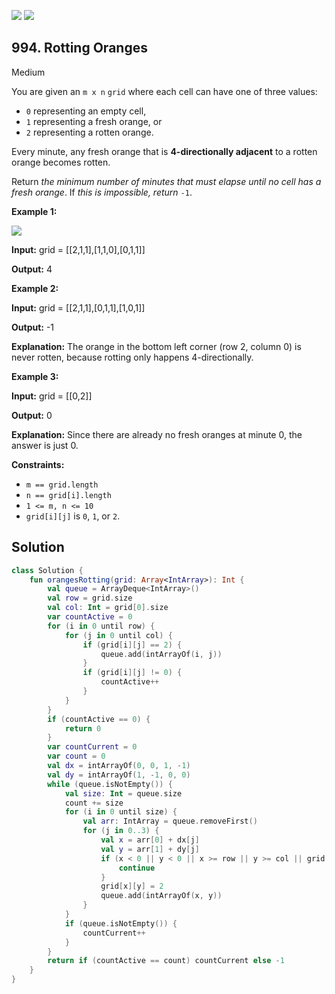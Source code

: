 [![](https://img.shields.io/github/stars/javadev/LeetCode-in-Kotlin?label=Stars&style=flat-square)](https://github.com/javadev/LeetCode-in-Kotlin)
[![](https://img.shields.io/github/forks/javadev/LeetCode-in-Kotlin?label=Fork%20me%20on%20GitHub%20&style=flat-square)](https://github.com/javadev/LeetCode-in-Kotlin/fork)

## 994\. Rotting Oranges

Medium

You are given an `m x n` `grid` where each cell can have one of three values:

*   `0` representing an empty cell,
*   `1` representing a fresh orange, or
*   `2` representing a rotten orange.

Every minute, any fresh orange that is **4-directionally adjacent** to a rotten orange becomes rotten.

Return _the minimum number of minutes that must elapse until no cell has a fresh orange_. If _this is impossible, return_ `-1`.

**Example 1:**

![](https://assets.leetcode.com/uploads/2019/02/16/oranges.png)

**Input:** grid = \[\[2,1,1],[1,1,0],[0,1,1]]

**Output:** 4

**Example 2:**

**Input:** grid = \[\[2,1,1],[0,1,1],[1,0,1]]

**Output:** -1

**Explanation:** The orange in the bottom left corner (row 2, column 0) is never rotten, because rotting only happens 4-directionally.

**Example 3:**

**Input:** grid = \[\[0,2]]

**Output:** 0

**Explanation:** Since there are already no fresh oranges at minute 0, the answer is just 0.

**Constraints:**

*   `m == grid.length`
*   `n == grid[i].length`
*   `1 <= m, n <= 10`
*   `grid[i][j]` is `0`, `1`, or `2`.

## Solution

```kotlin
class Solution {
    fun orangesRotting(grid: Array<IntArray>): Int {
        val queue = ArrayDeque<IntArray>()
        val row = grid.size
        val col: Int = grid[0].size
        var countActive = 0
        for (i in 0 until row) {
            for (j in 0 until col) {
                if (grid[i][j] == 2) {
                    queue.add(intArrayOf(i, j))
                }
                if (grid[i][j] != 0) {
                    countActive++
                }
            }
        }
        if (countActive == 0) {
            return 0
        }
        var countCurrent = 0
        var count = 0
        val dx = intArrayOf(0, 0, 1, -1)
        val dy = intArrayOf(1, -1, 0, 0)
        while (queue.isNotEmpty()) {
            val size: Int = queue.size
            count += size
            for (i in 0 until size) {
                val arr: IntArray = queue.removeFirst()
                for (j in 0..3) {
                    val x = arr[0] + dx[j]
                    val y = arr[1] + dy[j]
                    if (x < 0 || y < 0 || x >= row || y >= col || grid[x][y] != 1) {
                        continue
                    }
                    grid[x][y] = 2
                    queue.add(intArrayOf(x, y))
                }
            }
            if (queue.isNotEmpty()) {
                countCurrent++
            }
        }
        return if (countActive == count) countCurrent else -1
    }
}
```
